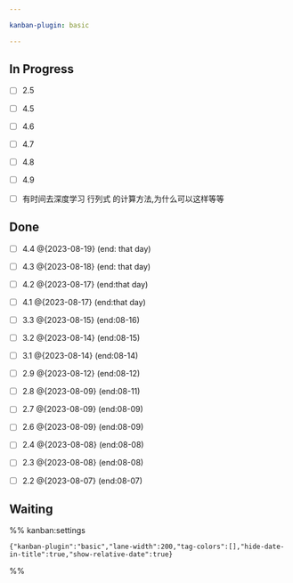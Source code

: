 ```yaml
---

kanban-plugin: basic

---
```


## In Progress

- [ ] 2.5
- [ ] 4.5
- [ ] 4.6
- [ ] 4.7
- [ ] 4.8
- [ ] 4.9
- [ ] 有时间去深度学习 行列式 的计算方法,为什么可以这样等等


## Done

- [ ] 4.4 @{2023-08-19} (end: that day)
- [ ] 4.3 @{2023-08-18} (end: that day)
- [ ] 4.2 @{2023-08-17} (end:that day)
- [ ] 4.1 @{2023-08-17} (end:that day)
- [ ] 3.3 @{2023-08-15} (end:08-16)
- [ ] 3.2 @{2023-08-14} (end:08-15)
- [ ] 3.1 @{2023-08-14} (end:08-14)
- [ ] 2.9 @{2023-08-12} (end:08-12)
- [ ] 2.8 @{2023-08-09} (end:08-11)
- [ ] 2.7 @{2023-08-09} (end:08-09)
- [ ] 2.6 @{2023-08-09} (end:08-09)
- [ ] 2.4 @{2023-08-08} (end:08-08)
- [ ] 2.3 @{2023-08-08} (end:08-08)
- [ ] 2.2 @{2023-08-07} (end:08-07)


## Waiting





%% kanban:settings
```
{"kanban-plugin":"basic","lane-width":200,"tag-colors":[],"hide-date-in-title":true,"show-relative-date":true}
```
%%